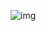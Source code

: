 ![img](https://user-images.githubusercontent.com/87485477/213638509-74f8130e-7c4b-409c-a8e1-51d916b53fdb.jpg)
